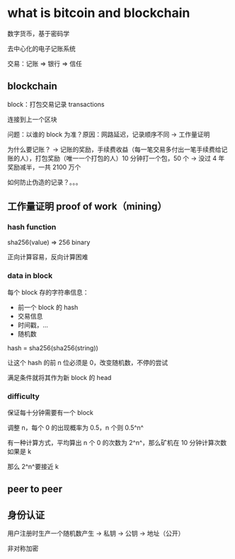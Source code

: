 # what is bitcoin and blockchain

数字货币，基于密码学

去中心化的电子记账系统

交易：记账 => 银行 => 信任

## blockchain

block：打包交易记录 transactions

连接到上一个区块

问题：以谁的 block 为准？原因：网路延迟，记录顺序不同 -> 工作量证明

为什么要记账？ -> 记账的奖励，手续费收益（每一笔交易多付出一笔手续费给记账的人），打包奖励（唯一一个打包的人）10 分钟打一个包，50 个 -> 没过 4 年奖励减半，一共 2100 万个

如何防止伪造的记录？。。。

## 工作量证明 proof of work（mining）

### hash function

sha256(value) => 256 binary

正向计算容易，反向计算困难

### data in block

每个 block 存的字符串信息：

- 前一个 block 的 hash
- 交易信息
- 时间戳，...
- 随机数

hash = sha256(sha256(string))

让这个 hash 的前 n 位必须是 0，改变随机数，不停的尝试

满足条件就将其作为新 block 的 head

### difficulty

保证每十分钟需要有一个 block

调整 n，每个 0 的出现概率为 0.5，n 个则 0.5^n^

有一种计算方式，平均算出 n 个 0 的次数为 2^n^，那么矿机在 10 分钟计算次数如果是 k

那么 2^n^要接近 k

## peer to peer

## 身份认证

用户注册时生产一个随机数产生 -> 私钥 -> 公钥 -> 地址（公开）

非对称加密
